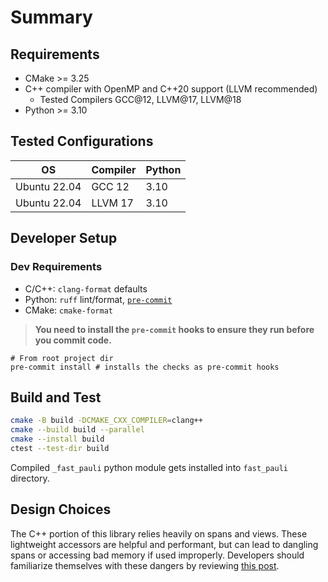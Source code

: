 # Summary

## Requirements

- CMake >= 3.25
- C++ compiler with OpenMP and C++20 support (LLVM recommended)
  - Tested Compilers GCC@12, LLVM@17, LLVM@18
- Python >= 3.10

## Tested Configurations

| OS      | Compiler | Python |
| ------- | -------- | ------ |
| Ubuntu 22.04 | GCC 12   | 3.10   |
| Ubuntu 22.04 | LLVM 17  | 3.10   |

## Developer Setup

### Dev Requirements

- C/C++: `clang-format` defaults
- Python: `ruff` lint/format, [`pre-commit`](https://pre-commit.com/)
- CMake: `cmake-format`

> **You need to install the `pre-commit` hooks to ensure they run before you commit code.**

```shell
# From root project dir
pre-commit install # installs the checks as pre-commit hooks
```

## Build and Test

```bash
cmake -B build -DCMAKE_CXX_COMPILER=clang++
cmake --build build --parallel
cmake --install build
ctest --test-dir build
```
Compiled `_fast_pauli` python module gets installed into `fast_pauli` directory.

## Design Choices

The C++ portion of this library relies heavily on spans and views.
These lightweight accessors are helpful and performant, but can lead to dangling spans or accessing bad memory if used improperly.
Developers should familiarize themselves with these dangers by reviewing [this post](https://hackingcpp.com/cpp/std/span.html).

